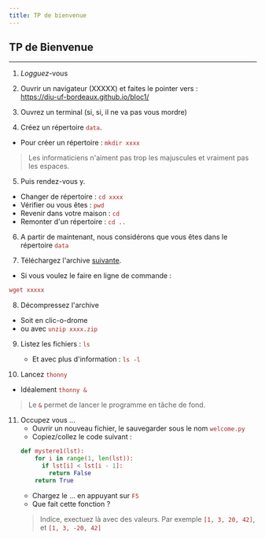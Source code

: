 ```yaml
---
title: TP de bienvenue
---
```


## TP de Bienvenue

<style>
code {
  color: #aa2222;
}
</style>

---

1. *Logguez*-vous

2. Ouvrir un navigateur (XXXXX) et faites le pointer vers : <br/>
  <https://diu-uf-bordeaux.github.io/bloc1/>

3. Ouvrez un terminal (si, si, il ne va pas vous mordre)

4. Créez un répertoire `data`.
  - Pour créer un répertoire : `mkdir xxxx`
  > Les informaticiens n'aiment pas trop les majuscules et vraiment pas les espaces.

5. Puis rendez-vous y.
  - Changer de répertoire : `cd xxxx`
  - Vérifier ou vous êtes : `pwd`
  - Revenir dans votre maison : `cd`
  - Remonter d'un répertoire : `cd ..`

6. A partir de maintenant, nous considérons que vous êtes dans le répertoire `data`

7. Téléchargez l'archive [suivante](xxxxx).
  - Si vous voulez le faire en ligne de commande :
  ```python
  wget xxxxx
  ```

8. Décompressez l'archive
  - Soit en clic-o-drome
  - ou avec `unzip xxxx.zip`

9. Listez les fichiers : `ls`
    - Et avec plus d'information : `ls -l`

10. Lancez `thonny`
  - Idéalement `thonny &`
  > Le `&` permet de lancer le programme en tâche de fond.

11. Occupez vous ...
    - Ouvrir un nouveau fichier, le sauvegarder sous le nom `welcome.py`
    - Copiez/collez le code suivant :
    ```python
    def mystere1(lst):
        for i in range(1, len(lst)):
          if lst[i] < lst[i - 1]:
            return False
        return True
    ```
    - Chargez le ... en appuyant sur `F5`
    - Que fait cette fonction ?
    > Indice, exectuez là avec des valeurs.
    > Par exemple `[1, 3, 20, 42]`, et `[1, 3, -20, 42]`
